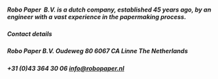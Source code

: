 ##### **Robo Paper  B.V. is a dutch company, established 45 years ago, by an engineer with a vast experience in the papermaking process.**

##### **Contact details**

##### **Robo Paper B.V.**  **Oudeweg 80**  **6067 CA Linne**  **The Netherlands**

##### **+31 (0)43 364 30 06**  **info@robopaper.nl**